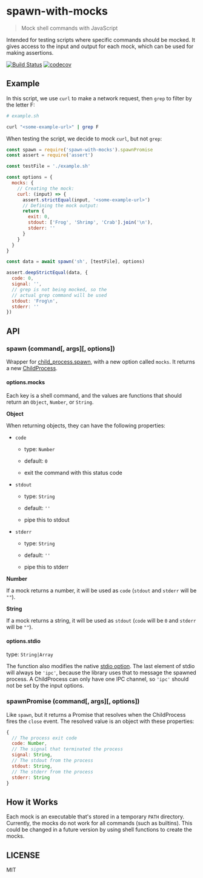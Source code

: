 # spawn-with-mocks

> Mock shell commands with JavaScript

Intended for testing scripts where specific commands should be mocked. It gives access to the input and output for each mock, which can be used for making assertions.

[![Build Status](https://travis-ci.org/raingerber/spawn-with-mocks.svg?branch=master)](https://travis-ci.org/raingerber/spawn-with-mocks) [![codecov](https://codecov.io/gh/raingerber/spawn-with-mocks/branch/master/graph/badge.svg)](https://codecov.io/gh/raingerber/spawn-with-mocks)

## Example

In this script, we use `curl` to make a network request, then `grep` to filter by the letter F:

```bash
# example.sh

curl "<some-example-url>" | grep F
```

When testing the script, we decide to mock `curl`, but not `grep`:

```javascript
const spawn = require('spawn-with-mocks').spawnPromise
const assert = require('assert')

const testFile = './example.sh'

const options = {
  mocks: {
    // Creating the mock:
    curl: (input) => {
      assert.strictEqual(input, '<some-example-url>')
      // Defining the mock output:
      return {
        exit: 0,
        stdout: ['Frog', 'Shrimp', 'Crab'].join('\n'),
        stderr: ''
      }
    }
  }
}

const data = await spawn('sh', [testFile], options)

assert.deepStrictEqual(data, {
  code: 0,
  signal: '',
  // grep is not being mocked, so the
  // actual grep command will be used
  stdout: 'Frog\n',
  stderr: ''
})
```

## API

### spawn (command[, args][, options])

Wrapper for [child_process.spawn](https://nodejs.org/api/child_process.html#child_process_child_process_spawn_command_args_options), with a new option called `mocks`. It returns a new [ChildProcess](https://nodejs.org/api/child_process.html#child_process_class_childprocess).

#### options.mocks

Each key is a shell command, and the values are functions that should return an `Object`, `Number`, or `String`.

**Object**

When returning objects, they can have the following properties:

* `code`

  * type: `Number`

  * default: `0`

  * exit the command with this status code

* `stdout`

  * type: `String`

  * default: `''`

  * pipe this to stdout

* `stderr`

  * type: `String`

  * default: `''`

  * pipe this to stderr

**Number**

If a mock returns a number, it will be used as `code` (`stdout` and `stderr` will be `""`).

**String**

If a mock returns a string, it will be used as `stdout` (`code` will be `0` and `stderr` will be `""`).

#### options.stdio

type: `String|Array`

The function also modifies the native [stdio option](https://nodejs.org/api/child_process.html#child_process_options_stdio). The last element of stdio will always be `'ipc'`, because the library uses that to message the spawned process. A ChildProcess can only have one IPC channel, so `'ipc'` should not be set by the input options.

### spawnPromise (command[, args][, options])

Like `spawn`, but it returns a Promise that resolves when the ChildProcess fires the `close` event. The resolved value is an object with these properties:

```javascript
{
  // The process exit code
  code: Number,
  // The signal that terminated the process
  signal: String,
  // The stdout from the process
  stdout: String,
  // The stderr from the process
  stderr: String
}
```

## How it Works

Each mock is an executable that's stored in a temporary `PATH` directory. Currently, the mocks do not work for all commands (such as builtins). This could be changed in a future version by using shell functions to create the mocks.

## LICENSE

MIT
